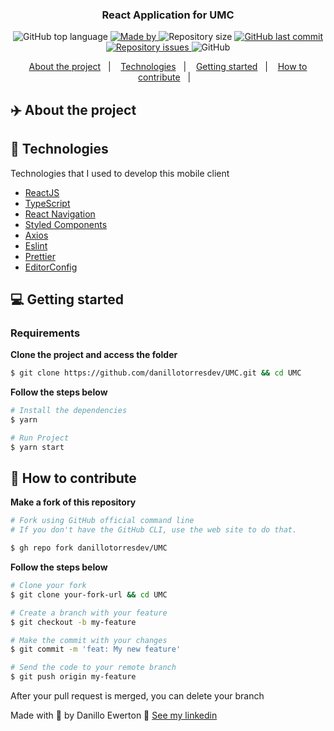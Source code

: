 
<h3 align="center">
  React Application for UMC
</h3>

<p align="center">
  <img alt="GitHub top language" src="https://img.shields.io/github/languages/top/danillotorresdev/UMC?color=%23FF9000">

  <a href="https://www.linkedin.com/in/danillo-ewerton-pereira-torres/" target="_blank" rel="noopener noreferrer">
    <img alt="Made by" src="https://img.shields.io/badge/made%20by-Danillo%20Ewerton-%23FF9000">
  </a>

  <img alt="Repository size" src="https://img.shields.io/github/repo-size/danillotorresdev/UMC?color=%23FF9000">

  <a href="https://github.com/danillotorresdev/UMC/commits/master">
    <img alt="GitHub last commit" src="https://img.shields.io/github/last-commit/danillotorresdev/UMC?color=%23FF9000">
  </a>

  <a href="https://github.com/danillotorresdev/UMC/issues">
    <img alt="Repository issues" src="https://img.shields.io/github/issues/danillotorresdev/UMC?color=%23FF9000">
  </a>

  <img alt="GitHub" src="https://img.shields.io/github/license/danillotorresdev/UMC?color=%23FF9000">
</p>

<p align="center">
  <a href="#%EF%B8%8F-about-the-project">About the project</a>&nbsp;&nbsp;&nbsp;|&nbsp;&nbsp;&nbsp;
  <a href="#-technologies">Technologies</a>&nbsp;&nbsp;&nbsp;|&nbsp;&nbsp;&nbsp;
  <a href="#-getting-started">Getting started</a>&nbsp;&nbsp;&nbsp;|&nbsp;&nbsp;&nbsp;
  <a href="#-how-to-contribute">How to contribute</a>&nbsp;&nbsp;&nbsp;|&nbsp;&nbsp;&nbsp;

</p>

## ✈️ About the project

## 🚀 Technologies

Technologies that I used to develop this mobile client

- [ReactJS](https://reactjs.org/)
- [TypeScript](https://www.typescriptlang.org/)
- [React Navigation](https://reactnavigation.org/)
- [Styled Components](https://styled-components.com/)
- [Axios](https://github.com/axios/axios)
- [Eslint](https://eslint.org/)
- [Prettier](https://prettier.io/)
- [EditorConfig](https://editorconfig.org/)

## 💻 Getting started

### Requirements

**Clone the project and access the folder**

```bash
$ git clone https://github.com/danillotorresdev/UMC.git && cd UMC
```

**Follow the steps below**

```bash
# Install the dependencies
$ yarn

# Run Project
$ yarn start


```

## 🤔 How to contribute

**Make a fork of this repository**

```bash
# Fork using GitHub official command line
# If you don't have the GitHub CLI, use the web site to do that.

$ gh repo fork danillotorresdev/UMC
```

**Follow the steps below**

```bash
# Clone your fork
$ git clone your-fork-url && cd UMC

# Create a branch with your feature
$ git checkout -b my-feature

# Make the commit with your changes
$ git commit -m 'feat: My new feature'

# Send the code to your remote branch
$ git push origin my-feature
```

After your pull request is merged, you can delete your branch


Made with 💜 by Danillo Ewerton 👋 [See my linkedin](https://www.linkedin.com/in/danillo-ewerton-pereira-torres/)

